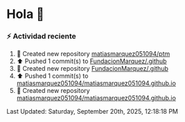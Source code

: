 # Hola 👋 

### :zap: Actividad reciente

<!--RECENT_ACTIVITY:start-->
1. 📔 Created new repository [matiasmarquez051094/ptm](https://github.com/matiasmarquez051094/ptm)<br>
2. ⬆️ Pushed 1 commit(s) to [FundacionMarquez/.github](https://github.com/FundacionMarquez/.github)<br>
3. 📔 Created new repository [FundacionMarquez/.github](https://github.com/FundacionMarquez/.github)<br>
4. ⬆️ Pushed 1 commit(s) to [matiasmarquez051094/matiasmarquez051094.github.io](https://github.com/matiasmarquez051094/matiasmarquez051094.github.io)<br>
5. 📔 Created new repository [matiasmarquez051094/matiasmarquez051094.github.io](https://github.com/matiasmarquez051094/matiasmarquez051094.github.io)<br>
<!--RECENT_ACTIVITY:end-->


<!--RECENT_ACTIVITY:last_update-->
Last Updated: Saturday, September 20th, 2025, 12:18:18 PM
<!--RECENT_ACTIVITY:last_update_end-->
